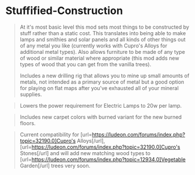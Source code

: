 # Stuffified-Construction
> At it's most basic level this mod sets most things to be constructed by stuff rather than a static cost. This translates into being able to make lamps and smithies and solar panels and all kinds of other things out of any metal you like (currently works with Cupro's Alloys for additional metal types). Also allows furniture to be made of any type of wood or similar material where appropriate (this mod adds new types of wood that you can get from the vanilla trees).
> 
> Includes a new drilling rig that allows you to mine up small amounts of metals, not intended as a primary source of metal but a good option for playing on flat maps after you've exhausted all of your mineral supplies.

> Lowers the power requirement for Electric Lamps to 20w per lamp.

> Includes new carpet colors with burned variant for the new burned floors.

> Current compatibility for [url=https://ludeon.com/forums/index.php?topic=32190.0]Cupro's Alloys[/url], [url=https://ludeon.com/forums/index.php?topic=32190.0]Cupro's Stones[/url] and will add new matching wood types to [url=https://ludeon.com/forums/index.php?topic=12934.0]Vegetable Garden[/url] trees very soon.